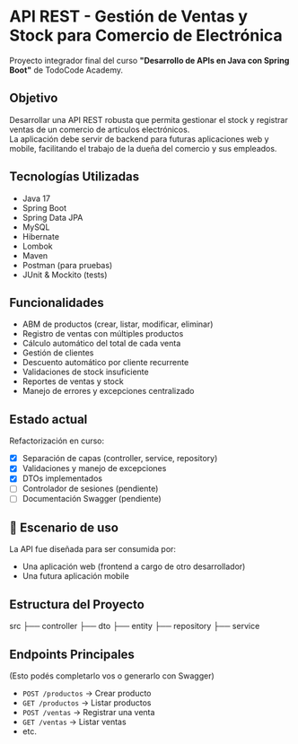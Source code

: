 # API REST - Gestión de Ventas y Stock para Comercio de Electrónica

Proyecto integrador final del curso **"Desarrollo de APIs en Java con Spring Boot"** de TodoCode Academy.

##  Objetivo

Desarrollar una API REST robusta que permita gestionar el stock y registrar ventas de un comercio de artículos electrónicos.  
La aplicación debe servir de backend para futuras aplicaciones web y mobile, facilitando el trabajo de la dueña del comercio y sus empleados.

##  Tecnologías Utilizadas

- Java 17
- Spring Boot
- Spring Data JPA
- MySQL
- Hibernate
- Lombok
- Maven
- Postman (para pruebas)
- JUnit & Mockito (tests)


##  Funcionalidades

-  ABM de productos (crear, listar, modificar, eliminar)
-  Registro de ventas con múltiples productos
-  Cálculo automático del total de cada venta
-  Gestión de clientes
-  Descuento automático por cliente recurrente
-  Validaciones de stock insuficiente
-  Reportes de ventas y stock
-  Manejo de errores y excepciones centralizado

##  Estado actual

Refactorización en curso:  
- [x] Separación de capas (controller, service, repository)  
- [x] Validaciones y manejo de excepciones  
- [x] DTOs implementados  
- [ ] Controlador de sesiones (pendiente)  
- [ ] Documentación Swagger (pendiente)  

## 📱 Escenario de uso

La API fue diseñada para ser consumida por:

- Una aplicación web (frontend a cargo de otro desarrollador)
- Una futura aplicación mobile

##  Estructura del Proyecto

src
├── controller
├── dto
├── entity
├── repository
├── service


##  Endpoints Principales

(Esto podés completarlo vos o generarlo con Swagger)

- `POST /productos` → Crear producto  
- `GET /productos` → Listar productos  
- `POST /ventas` → Registrar una venta  
- `GET /ventas` → Listar ventas  
- etc.

